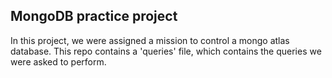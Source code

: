 ## MongoDB practice project

In this project, we were assigned a mission to control a mongo atlas database.
This repo contains a 'queries' file, which contains the queries we were asked to perform.
